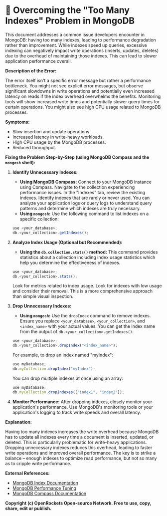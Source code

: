 # 🐞 Overcoming the "Too Many Indexes" Problem in MongoDB


This document addresses a common issue developers encounter in MongoDB: having too many indexes, leading to performance degradation rather than improvement.  While indexes speed up queries, excessive indexing can negatively impact write operations (inserts, updates, deletes) due to the overhead of maintaining those indexes.  This can lead to slower application performance overall.

**Description of the Error:**

The error itself isn't a specific error message but rather a performance bottleneck. You might not see explicit error messages, but observe significant slowdowns in write operations and potentially even increased latency on reads if the index overhead overwhelms the benefits.  Monitoring tools will show increased write times and potentially slower query times for certain operations.  You might also see high CPU usage related to MongoDB processes.

**Symptoms:**

* Slow insertion and update operations.
* Increased latency in write-heavy workloads.
* High CPU usage by the MongoDB processes.
* Reduced throughput.

**Fixing the Problem Step-by-Step (using MongoDB Compass and the `mongosh` shell):**

1. **Identify Unnecessary Indexes:**
    * **Using MongoDB Compass:** Connect to your MongoDB instance using Compass. Navigate to the collection experiencing performance issues.  In the "Indexes" tab, review the existing indexes.  Identify indexes that are rarely or never used.  You can analyze your application logs or query logs to understand query patterns and determine which indexes are truly necessary.
    * **Using `mongosh`:** Use the following command to list indexes on a specific collection:

    ```javascript
    use <your_database>;
    db.<your_collection>.getIndexes();
    ```

2. **Analyze Index Usage (Optional but Recommended):**

    * **Using the `db.collection.stats()` method:**  This command provides statistics about a collection including index usage statistics which help you determine the effectiveness of indexes.

    ```javascript
    use <your_database>;
    db.<your_collection>.stats();
    ```
    Look for metrics related to index usage. Look for indexes with low usage and consider their removal. This is a more comprehensive approach than simple visual inspection.

3. **Drop Unnecessary Indexes:**

    * **Using `mongosh`:** Use the `dropIndex` command to remove indexes.  Ensure you replace `<your_database>`, `<your_collection>`, and `<index_name>` with your actual values.  You can get the index name from the output of `db.<your_collection>.getIndexes()`.

    ```javascript
    use <your_database>;
    db.<your_collection>.dropIndex("<index_name>");
    ```

    For example, to drop an index named "myIndex":

    ```javascript
    use myDatabase;
    db.myCollection.dropIndex("myIndex");
    ```

    You can drop multiple indexes at once using an array:

    ```javascript
    use myDatabase;
    db.myCollection.dropIndexes(["index1", "index2"]);
    ```

4. **Monitor Performance:** After dropping indexes, closely monitor your application's performance. Use MongoDB's monitoring tools or your application's logging to track write speeds and overall latency.

**Explanation:**

Having too many indexes increases the write overhead because MongoDB has to update all indexes every time a document is inserted, updated, or deleted.  This is particularly problematic for write-heavy applications.  Dropping unnecessary indexes reduces this overhead, leading to faster write operations and improved overall performance.  The key is to strike a balance – enough indexes to optimize read performance, but not so many as to cripple write performance.

**External References:**

* [MongoDB Index Documentation](https://www.mongodb.com/docs/manual/indexes/)
* [MongoDB Performance Tuning](https://www.mongodb.com/docs/manual/tutorial/manage-performance/)
* [MongoDB Compass Documentation](https://www.mongodb.com/docs/compass/current/)


**Copyright (c) OpenRockets Open-source Network. Free to use, copy, share, edit or publish.**

